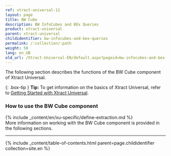 ```yaml
---
ref: xtract-universal-11
layout: page
title: BW Cube
description: BW InfoCubes and BEx Queries
product: xtract-universal
parent: xtract-universal
childidentifier: bw-infocubes-and-bex-queries
permalink: /:collection/:path
weight: 50
lang: en_GB
old_url: /Xtract-Universal-EN/default.aspx?pageid=bw-infocubes-and-bex-queries
---
```


The following section describes the functions of the BW Cube component of Xtract Universal. <br>

{: .box-tip }
**Tip:** To get information on the basics of Xtract Universal, refer to [Getting Started with Xtract Universal](../getting-started). <br>

### How to use the BW Cube component
{% include _content/en/xu-specific/define-extraction.md %}
<br>
More information on working with the BW Cube component is provided in the following sections.

---

{% include _content/table-of-contents.html parent=page.childidentifier collection=site.en %}